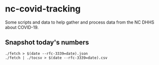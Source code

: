 # nc-covid-tracking
Some scripts and data to help gather and process data from the NC DHHS about COVID-19.

## Snapshot today's numbers

```
./fetch > $(date --rfc-3339=date).json
./fetch | ./tocsv > $(date --rfc-3339=date).csv
```
